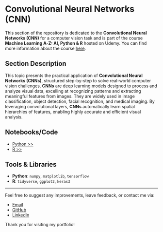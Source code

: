 # Convolutional Neural Networks (CNN)

This section of the repository is dedicated to the **Convolutional Neural Networks (CNN)** for a computer vision task and is part of the course **Machine Learning A-Z: AI, Python & R** hosted on Udemy. You can find more information about the course [here](https://www.udemy.com/course/machinelearning/).  

## **Section Description**  

This topic presents the practical application of **Convolutional Neural Networks (CNNs)**, structured step-by-step to solve real-world computer vision challenges. **CNNs** are deep learning models designed to process and analyze visual data, excelling at recognizing patterns and extracting meaningful features from images. They are widely used in image classification, object detection, facial recognition, and medical imaging. By leveraging convolutional layers, **CNNs** automatically learn spatial hierarchies of features, enabling highly accurate and efficient visual analysis.

## **Notebooks/Code**  

+ [Python >>](./01_CNN_py.ipynb)  
+ [R >>](./02_R/CNN_r.ipynb)  

## **Tools & Libraries**  

+ **Python**: `numpy`, `matplotlib`, `tensorflow`
+ **R**: `tidyverse`, `ggplot2`, `keras3`

---

Feel free to suggest any improvements, leave feedback, or contact me via:
- [Email](mailto:daluchki@gmail.com)
- [GitHub](https://github.com/daluchkin)
- [LinkedIn](https://www.linkedin.com/in/dmitry-luchkin/)

Thank you for visiting my portfolio!

